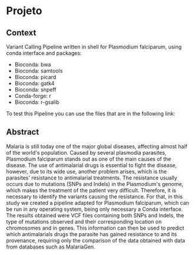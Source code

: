 # Projeto
## Context
Variant Calling Pipeline written in shell for Plasmodium falciparum, using conda interface and packages:
- Bioconda: bwa
- Bioconda: samtools
- Bioconda: picard
- Bioconda: gatk4
- Bioconda: snpeff
- Conda-forge: r
- Bioconda: r-gsalib

To test this Pipeline you can use the files that are in the following link:

## Abstract
Malaria is still today one of the major global diseases, affecting almost half of the world's population. Caused by several plasmodia parasites, Plasmodium falciparum stands out as one of the main causes of the disease. The use of antimalarial drugs is essential to fight the disease, however, due to its wide use, another problem arises, which is the parasites' resistance to antimalarial treatments.
The resistance usually occurs due to mutations (SNPs and Indels) in the Plasmodium's genome, which makes the treatment of the patient very difficult. Therefore, it is necessary to identify the variants causing the resistance. For that, in this study we created a pipeline adapted for Plasmodium falciparum, which can be run in any operating system, being only necessary a Conda interface.
The results obtained were VCF files containing both SNPs and Indels, the type of mutations observed and their corresponding location on chromosomes and in genes. This information can then be used to predict which antimalarials drugs the parasite has gained resistance to and its provenance, requiring only the comparison of the data obtained with data from databases such as MalariaGen.
